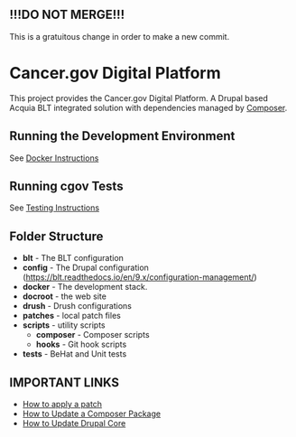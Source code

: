## !!!DO NOT MERGE!!!

This is a gratuitous change in order to make a new commit.

# Cancer.gov Digital Platform

This project provides the Cancer.gov Digital Platform. A Drupal based Acquia BLT integrated solution with dependencies managed by [Composer](https://getcomposer.org/).

## Running the Development Environment
See [Docker Instructions](docker/README.md)

## Running cgov Tests
See [Testing Instructions](TESTING.md)

## Folder Structure
* **blt** - The BLT configuration
* **config** - The Drupal configuration (https://blt.readthedocs.io/en/9.x/configuration-management/)
* **docker** - The development stack.
* **docroot** - the web site
* **drush** - Drush configurations
* **patches** - local patch files
* **scripts** - utility scripts
  * **composer** - Composer scripts
  * **hooks** - Git hook scripts
* **tests** - BeHat and Unit tests

## IMPORTANT LINKS

* [How to apply a patch](https://github.com/NCIOCPL/cgov-digital-platform/wiki/Applying-Patches)
* [How to Update a Composer Package](https://github.com/NCIOCPL/cgov-digital-platform/wiki/Updating-a-Composer-Package)
* [How to Update Drupal Core](https://github.com/NCIOCPL/cgov-digital-platform/wiki/Updating-Drupal-Core)
